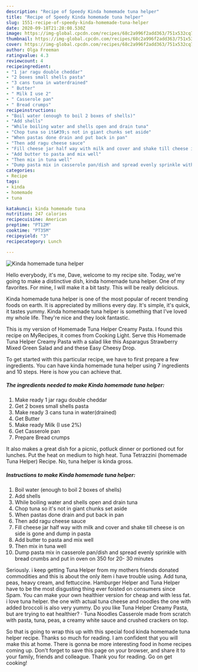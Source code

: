 ```yaml
---
description: "Recipe of Speedy Kinda homemade tuna helper"
title: "Recipe of Speedy Kinda homemade tuna helper"
slug: 1551-recipe-of-speedy-kinda-homemade-tuna-helper
date: 2020-09-18T21:28:08.530Z
image: https://img-global.cpcdn.com/recipes/68c2a996f2add363/751x532cq70/kinda-homemade-tuna-helper-recipe-main-photo.jpg
thumbnail: https://img-global.cpcdn.com/recipes/68c2a996f2add363/751x532cq70/kinda-homemade-tuna-helper-recipe-main-photo.jpg
cover: https://img-global.cpcdn.com/recipes/68c2a996f2add363/751x532cq70/kinda-homemade-tuna-helper-recipe-main-photo.jpg
author: Olga Freeman
ratingvalue: 4.3
reviewcount: 4
recipeingredient:
- "1 jar ragu double cheddar"
- "2 boxes small shells pasta"
- "3 cans tuna in waterdrained"
- " Butter"
- " Milk I use 2"
- " Casserole pan"
- " Bread crumps"
recipeinstructions:
- "Boil water (enough to boil 2 boxes of shells)"
- "Add shells"
- "While boiling water and shells open and drain tuna"
- "Chop tuna so it&#39;s not in giant chunks set aside"
- "When pastas done drain and put back in pan"
- "Then add ragu cheese sauce"
- "Fill cheese jar half way with milk and cover and shake till cheese is on side is gone and dump in pasta"
- "Add butter to pasta and mix well"
- "Then mix in tuna well"
- "Dump pasta mix in casserole pan/dish and spread evenly sprinkle with bread crumbs and put in oven on 350 for 20- 30 minutes"
categories:
- Recipe
tags:
- kinda
- homemade
- tuna

katakunci: kinda homemade tuna 
nutrition: 247 calories
recipecuisine: American
preptime: "PT12M"
cooktime: "PT35M"
recipeyield: "3"
recipecategory: Lunch

---
```



![Kinda homemade tuna helper](https://img-global.cpcdn.com/recipes/68c2a996f2add363/751x532cq70/kinda-homemade-tuna-helper-recipe-main-photo.jpg)

Hello everybody, it's me, Dave, welcome to my recipe site. Today, we're going to make a distinctive dish, kinda homemade tuna helper. One of my favorites. For mine, I will make it a bit tasty. This will be really delicious.

Kinda homemade tuna helper is one of the most popular of recent trending foods on earth. It is appreciated by millions every day. It's simple, it's quick, it tastes yummy. Kinda homemade tuna helper is something that I've loved my whole life. They're nice and they look fantastic.

This is my version of Homemade Tuna Helper Creamy Pasta. I found this recipe on MyRecipes, it comes from Cooking Light. Serve this Homemade Tuna Helper Creamy Pasta with a salad like this Asparagus Strawberry Mixed Green Salad and and these Easy Cheesy Drop.


To get started with this particular recipe, we have to first prepare a few ingredients. You can have kinda homemade tuna helper using 7 ingredients and 10 steps. Here is how you can achieve that.

<!--inarticleads1-->

##### The ingredients needed to make Kinda homemade tuna helper:

1. Make ready 1 jar ragu double cheddar
1. Get 2 boxes small shells pasta
1. Make ready 3 cans tuna in water(drained)
1. Get  Butter
1. Make ready  Milk (I use 2%)
1. Get  Casserole pan
1. Prepare  Bread crumps


It also makes a great dish for a picnic, potluck dinner or portioned out for lunches. Put the heat on medium to high heat. Tuna Tetrazzini (homemade Tuna Helper) Recipe. No, tuna helper is kinda gross. 

<!--inarticleads2-->

##### Instructions to make Kinda homemade tuna helper:

1. Boil water (enough to boil 2 boxes of shells)
1. Add shells
1. While boiling water and shells open and drain tuna
1. Chop tuna so it&#39;s not in giant chunks set aside
1. When pastas done drain and put back in pan
1. Then add ragu cheese sauce
1. Fill cheese jar half way with milk and cover and shake till cheese is on side is gone and dump in pasta
1. Add butter to pasta and mix well
1. Then mix in tuna well
1. Dump pasta mix in casserole pan/dish and spread evenly sprinkle with bread crumbs and put in oven on 350 for 20- 30 minutes


Seriously. i keep getting Tuna Helper from my mothers friends donated commodities and this is about the only item i have trouble using. Add tuna, peas, heavy cream, and fettuccine. Hamburger Helper and Tuna Helper have to be the most disgusting thing ever foisted on consumers since Spam. You can make your own healthier version for cheap and with less fat. i love tuna helper. the one with actual tuna cheese and noodles the one with added broccoli is also very yummy. Do you like Tuna Helper Creamy Pasta, but are trying to eat healthier? · Tuna Noodles Casserole made from scratch with pasta, tuna, peas, a creamy white sauce and crushed crackers on top. 

So that is going to wrap this up with this special food kinda homemade tuna helper recipe. Thanks so much for reading. I am confident that you will make this at home. There is gonna be more interesting food in home recipes coming up. Don't forget to save this page on your browser, and share it to your family, friends and colleague. Thank you for reading. Go on get cooking!
